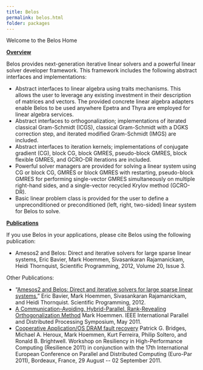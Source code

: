 ```yaml
---
title: Belos
permalink: belos.html
folder: packages
---
```


Welcome to the Belos Home

<span style="text-decoration: underline;">**Overview**</span>

Belos provides next-generation iterative linear solvers and a powerful linear solver developer framework. This framework includes the following abstract interfaces and implementations:

*   Abstract interfaces to linear algebra using traits mechanisms. This allows the user to leverage any existing investment in their description of matrices and vectors. The provided concrete linear algebra adapters enable Belos to be used anywhere Epetra and Thyra are employed for linear algebra services.
*   Abstract interfaces to orthogonalization; implementations of iterated classical Gram-Schmidt (ICGS), classical Gram-Schmidt with a DGKS correction step, and iterated modified Gram-Schmidt (IMGS) are included.
*   Abstract interfaces to iteration kernels; implementations of conjugate gradient (CG), block CG, block GMRES, pseudo-block GMRES, block flexible GMRES, and GCRO-DR iterations are included.
*   Powerful solver managers are provided for solving a linear system using CG or block CG, GMRES or block GMRES with restarting, pseudo-block GMRES for performing single-vector GMRES simultaneously on multiple right-hand sides, and a single-vector recycled Krylov method (GCRO-DR).
*   Basic linear problem class is provided for the user to define a unpreconditioned or preconditioned (left, right, two-sided) linear system for Belos to solve.

<span style="text-decoration: underline;">**Publications**</span>

If you use Belos in your applications, please cite Belos using the following publication:

*   Amesos2 and Belos: Direct and iterative solvers for large sparse linear systems, Eric Bavier, Mark Hoemmen, Sivasankaran Rajamanickam, Heidi Thornquist, Scientific Programming, 2012, Volume 20, Issue 3.

Other Publications:

*   “[Amesos2 and Belos: Direct and iterative solvers for large sparse linear systems.](http://dx.doi.org/10.3233/SPR-2012-0352)” Eric Bavier, Mark Hoemmen, Sivasankaran Rajamanickam, and Heidi Thornquist. Scientific Programming, 2012.
*   [A Communication-Avoiding, Hybrid-Parallel, Rank-Revealing Orthogonalization Method](http://dx.doi.org/10.1109/IPDPS.2011.93) Mark Hoemmen. IEEE International Parallel and Distributed Processing Symposium, May 2011.
*   [Cooperative Application/OS DRAM fault recovery](http://dx.doi.org/10.1007/978-3-642-29740-3_28) Patrick G. Bridges, Michael A. Heroux, Mark Hoemmen, Kurt Ferreira, Philip Soltero, and Ronald B. Brightwell. Workshop on Resiliency in High-Performance Computing (Resilience 2011) in conjunction with the 17th International European Conference on Parallel and Distributed Computing (Euro-Par 2011), Bordeaux, France, 29 August -- 02 September 2011.
